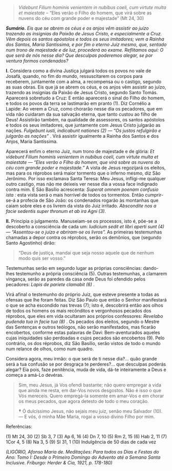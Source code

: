 > *Videbunt Filium hominis venientem in nubibus coeli, cum virtute multa et maiestate* – “Eles verão o Filho do homem, que virá sobre as nuvens do céu com grande poder e majestade” (Mt 24, 30)

***Sumário.** Eis que se abrem os céus e os anjos vêm assistir ao juízo trazendo as insígnias da Paixão de Jesus Cristo, e especialmente a Cruz. Vêm depois os santos apóstolos e todos os seus imitadores; vem a Rainha dos Santos, Maria Santíssima, e por fim o eterno Juiz mesmo, que, sentado num trono de majestade e de luz, procederá ao exame. Reflitamos aqui: O que será de nós nesse dia? Que desculpas poderemos alegar, se por ventura formos condenados?*

**I.** Considera como a divina Justiça julgará todos os povos no vale de Josafá, quando, no fim do mundo, ressuscitarem os corpos para receberem, juntamente com a alma, a recompensa ou o castigo, segundo as suas obras. Eis que já se abrem os céus, e os anjos vêm assistir ao juízo, trazendo as insígnias da Paixão de Jesus Cristo, segundo Santo Tomás. Aparecerá sobretudo a Cruz: E então aparecerá o sinal do Filho do homem, e todos os povos da terra se lastimarão em pranto (1). Diz Cornélio a Lapide: Ao verem a Cruz, como chorarão nesse dia os pecadores, que em vida não cuidaram da sua salvação eterna, que tanto custou ao filho de Deus! Assistirão também, na qualidade de assessores, os santos apóstolos e todos os seus imitadores, que juntamente com Jesus Cristo julgarão as nações. *Fulgebunt iusti, indicabunt nationes (2) — “Os justos refulgirão e julgarão as nações”* . Virá assistir igualmente a Rainha dos Santos e dos Anjos, Maria Santíssima.

Aparecerá enfim o eterno Juiz, num trono de majestade e de glória: *Et videbunt Filium hominis venientem in nubibus coeli, cum virtute multa et maiestate — “Eles verão o Filho do homem, que virá sobre as nuvens do céu com grande poder e majestade.”* A vista de Jesus regozijará os eleitos, mas para os réprobos será maior tormento que o inferno mesmo, diz São Jerônimo. Por isso exclamava Santa Teresa: Meu Jesus, infligi-me qualquer outro castigo, mas não me deixeis ver nesse dia a vossa face indignado contra mim. E São Basílio acrescenta: *Superat omnem poenam confusio ista* : esta vista será o mais horrível de todos os tormentos. Então cumprir-se-á a profecia de São João: os condenados rogarão às montanhas que caiam sobre eles e os livrem da vista do Juiz irritado. *Abscondite nos a facie sedentis super thronum et ab ira Agni (3).*

**II.** Principia o julgamento. Manuseiam-se os processos, isto é, põe-se a descoberto a consciência de cada um: *Iudicium sedit et libri aperti sunt (4) — “Assentou-se o juízo e abriram-se os livros”.* As primeiras testemunhas chamadas a depor contra os réprobos, serão os demônios, que (segundo Santo Agostinho) dirão:

> “Deus de justiça, mandai que seja nosso aquele que de nenhum modo quis ser vosso.”

Testemunhas serão em segundo lugar as próprias consciências: dando-lhes testemunho a própria consciência (5). Outras testemunhas, a clamarem vingança, serão as paredes da casa onde Deus foi ofendido pelos pecadores: *Lapis de pariete clamabit (6)* .

Virá afinal o testemunho do próprio Juiz, que esteve presente a todas as ofensas que lhe foram feitas. Diz São Paulo que então o Senhor manifestará o que se acha escondido nas trevas (7); isto é, descobrirá então aos olhos de todos os homens os mais recônditos e vergonhosos pecados dos réprobos, que eles em vida ocultaram aos próprios confessores: *Revelabo pudenda tua in facie tua (8)* . Os pecados dos eleitos, segundo o Mestre das Sentenças e outros teólogos, não serão manifestados, mas ficarão encobertos, conforme estas palavras de Davi: Bem-aventurados aqueles cujas iniquidades são perdoadas e cujos pecados são encobertos (9). Pelo contrário, os dos réprobos, diz São Basílio, serão vistos de todo o mundo num relance de olhos, como num quadro.

Considera agora, meu irmão: o que será de ti nesse dia?… quão grande será a tua confusão se por desgraça te perderes?… que desculpas poderás alegar? Eia pois, faze penitência, muda de vida, dá-te inteiramente a Deus e começa a amá-Lo devéras.

> Sim, meu Jesus, já Vos ofendi bastante; não quero empregar a vida que ainda me resta, em dar-Vos novos desgostos. Não é isso o que Vós mereceis. Quero empregá-la somente em amar-Vos e em chorar os meus pecados, que agora detesto de todo o meu coração.
>
> **†** Ó dulcíssimo Jesus, não sejais meu juiz, senão meu Salvador (10). — E vós, ó minha Mãe Maria, rogai a vosso divino Filho por mim.

Referências:

\(1\) Mt 24, 30 (2) Sb 3, 7 (3) Ap 6, 16 (4) Dn 7, 10 (5) Rm 2, 15 (6) Hab 2, 11 (7) 1Cor 4, 5 (8) Na 3, 5 (9) Sl 31, 1 (10) Indulgência de 50 dias de cada vez

*(LIGÓRIO, Afonso Maria de. Meditações: Para todos os Dias e Festas do Ano: Tomo I: Desde o Primeiro Domingo do Advento até a Semana Santa Inclusive. Friburgo: Herder & Cia, 1921, p. 178-180)*
